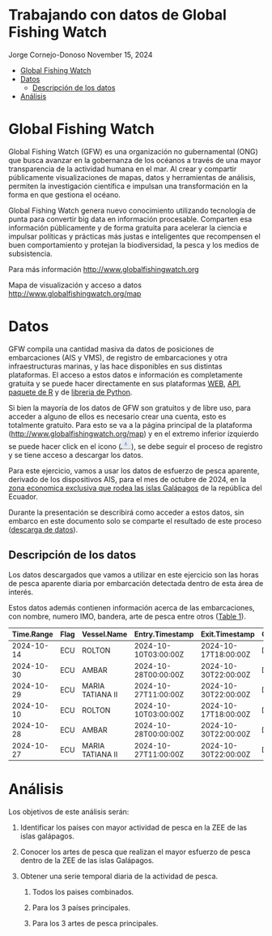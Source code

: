 # Trabajando con datos de Global Fishing Watch
Jorge Cornejo-Donoso
November 15, 2024

-   [Global Fishing Watch](#global-fishing-watch)
-   [Datos](#datos)
    -   [Descripción de los datos](#descripción-de-los-datos)
-   [Análisis](#análisis)

# Global Fishing Watch

Global Fishing Watch (GFW) es una organización no gubernamental (ONG)
que busca avanzar en la gobernanza de los océanos a través de una mayor
transparencia de la actividad humana en el mar. Al crear y compartir
públicamente visualizaciones de mapas, datos y herramientas de análisis,
permiten la investigación científica e impulsan una transformación en la
forma en que gestiona el océano.

Global Fishing Watch genera nuevo conocimiento utilizando tecnología de
punta para convertir big data en información procesable. Comparten esa
información públicamente y de forma gratuita para acelerar la ciencia e
impulsar políticas y prácticas más justas e inteligentes que recompensen
el buen comportamiento y protejan la biodiversidad, la pesca y los
medios de subsistencia.

Para más información http://www.globalfishingwatch.org

Mapa de visualización y acceso a datos
<http://www.globalfishingwatch.org/map>

# Datos

GFW compila una cantidad masiva da datos de posiciones de embarcaciones
(AIS y VMS), de registro de embarcaciones y otra infraestructuras
marinas, y las hace disponibles en sus distintas plataformas. El acceso
a estos datos e información es completamente gratuita y se puede hacer
directamente en sus plataformas
[WEB](http://www.globalfishingwatch.org/map),
[API](https://globalfishingwatch.org/es/nuestras-api/), [paquete de
R](https://github.com/GlobalFishingWatch/gfwr) y de [libreria de
Python](https://pypi.org/project/gfw/).

Si bien la mayoría de los datos de GFW son gratuitos y de libre uso,
para acceder a alguno de ellos es necesario crear una cuenta, esto es
totalmente gratuito. Para esto se va a la página principal de la
plataforma (<http://www.globalfishingwatch.org/map>) y en el extremo
inferior izquierdo se puede hacer click en el icono
([<img src="imagenes/registerIcon.png" width="20" height="22" />](https://gateway.api.globalfishingwatch.org/v3/auth?client=gfw&callback=https%3A%2F%2Fglobalfishingwatch.org%2Fmap%2Findex%3FcallbackUrlStorage%3Dtrue&locale=es&_gl=1*1cgh3pa*_gcl_au*MTI2MzYyNzc4OS4xNzI5NjE3OTg1*_ga*MTkzMzc2NTQwNy4xNzIxODQxMzU4*_ga_5W83X3EYGW*MTczMTY3MjkzOC4xMTMuMS4xNzMxNjczNzY3LjUwLjAuMTAxOTEzNjI4Mw..*_ga_M5J2ZHDZMV*MTczMTY3MjkzOC41My4xLjE3MzE2NzM4NDcuNjAuMC40MDQxOTg0OTQ.)),
se debe seguir el proceso de registro y se tiene acceso a descargar los
datos.

Para este ejercicio, vamos a usar los datos de esfuerzo de pesca
aparente, derivado de los dispositivos AIS, para el mes de octubre de
2024, en la [zona economica exclusiva que rodea las islas
Galápagos](https://globalfishingwatch.org/map/index?start=2024-08-12T00%3A00%3A00.000Z&end=2024-11-12T00%3A00%3A00.000Z&longitude=-87.53436510669711&latitude=-0.1438653714849388&zoom=5.3216383206620534&sbO=true&dvIn%5B0%5D%5Bid%5D=presence&dvIn%5B0%5D%5Bcfg%5D%5Bvis%5D=false&dvIn%5B1%5D%5Bid%5D=context-layer-eez&dvIn%5B1%5D%5Bcfg%5D%5Bvis%5D=true&dvIn%5B2%5D%5Bid%5D=vms&dvIn%5B2%5D%5Bcfg%5D%5Bvis%5D=false&dvIn%5B3%5D%5Bid%5D=ais&dvIn%5B3%5D%5Bcfg%5D%5Bvis%5D=true&tV=heatmap)
de la república del Ecuador.

Durante la presentación se describirá como acceder a estos datos, sin
embarco en este documento solo se comparte el resultado de este proceso
([descarga de
datos](https://drive.google.com/file/d/1I2qQ1kEcobrC7svPkXzICL3pEukLFv8F/view?usp=sharing)).

## Descripción de los datos

Los datos descargados que vamos a utilizar en este ejercicio son las
horas de pesca aparente diaria por embarcación detectada dentro de esta
área de interés.

Estos datos además contienen información acerca de las embarcaciones,
con nombre, numero IMO, bandera, arte de pesca entre otros
(<a href="#tbl-datos" class="quarto-xref">Table 1</a>).

<table class="do-not-create-environment cell">
<colgroup>
<col style="width: 5%" />
<col style="width: 2%" />
<col style="width: 8%" />
<col style="width: 10%" />
<col style="width: 10%" />
<col style="width: 9%" />
<col style="width: 6%" />
<col style="width: 5%" />
<col style="width: 2%" />
<col style="width: 4%" />
<col style="width: 12%" />
<col style="width: 11%" />
<col style="width: 11%" />
</colgroup>
<thead>
<tr class="header">
<th style="text-align: left;">Time.Range</th>
<th style="text-align: left;">Flag</th>
<th style="text-align: left;">Vessel.Name</th>
<th style="text-align: left;">Entry.Timestamp</th>
<th style="text-align: left;">Exit.Timestamp</th>
<th style="text-align: left;">Gear.Type</th>
<th style="text-align: left;">Vessel.Type</th>
<th style="text-align: right;">MMSI</th>
<th style="text-align: right;">IMO</th>
<th style="text-align: left;">CallSign</th>
<th style="text-align: left;">First.Transmission.Date</th>
<th style="text-align: left;">Last.Transmission.Date</th>
<th style="text-align: right;">Apparent.Fishing.Hours</th>
</tr>
</thead>
<tbody>
<tr class="odd">
<td style="text-align: left;">2024-10-14</td>
<td style="text-align: left;">ECU</td>
<td style="text-align: left;">ROLTON</td>
<td style="text-align: left;">2024-10-10T03:00:00Z</td>
<td style="text-align: left;">2024-10-17T18:00:00Z</td>
<td style="text-align: left;">DRIFTING_LONGLINES</td>
<td style="text-align: left;">FISHING</td>
<td style="text-align: right;">735060449</td>
<td style="text-align: right;">NA</td>
<td style="text-align: left;">HC6736</td>
<td style="text-align: left;">2024-04-11T22:56:07Z</td>
<td style="text-align: left;">2024-11-12T23:53:51Z</td>
<td style="text-align: right;">20.47</td>
</tr>
<tr class="even">
<td style="text-align: left;">2024-10-30</td>
<td style="text-align: left;">ECU</td>
<td style="text-align: left;">AMBAR</td>
<td style="text-align: left;">2024-10-28T00:00:00Z</td>
<td style="text-align: left;">2024-10-30T22:00:00Z</td>
<td style="text-align: left;">DRIFTING_LONGLINES</td>
<td style="text-align: left;">FISHING</td>
<td style="text-align: right;">735059903</td>
<td style="text-align: right;">NA</td>
<td style="text-align: left;">HC6330</td>
<td style="text-align: left;">2023-06-14T14:11:03Z</td>
<td style="text-align: left;">2024-11-12T21:57:40Z</td>
<td style="text-align: right;">23.42</td>
</tr>
<tr class="odd">
<td style="text-align: left;">2024-10-29</td>
<td style="text-align: left;">ECU</td>
<td style="text-align: left;">MARIA TATIANA II</td>
<td style="text-align: left;">2024-10-27T11:00:00Z</td>
<td style="text-align: left;">2024-10-30T22:00:00Z</td>
<td style="text-align: left;">DRIFTING_LONGLINES</td>
<td style="text-align: left;">FISHING</td>
<td style="text-align: right;">735057853</td>
<td style="text-align: right;">NA</td>
<td style="text-align: left;">HC4344</td>
<td style="text-align: left;">2021-11-02T20:20:01Z</td>
<td style="text-align: left;">2024-11-12T21:59:42Z</td>
<td style="text-align: right;">23.84</td>
</tr>
<tr class="even">
<td style="text-align: left;">2024-10-10</td>
<td style="text-align: left;">ECU</td>
<td style="text-align: left;">ROLTON</td>
<td style="text-align: left;">2024-10-10T03:00:00Z</td>
<td style="text-align: left;">2024-10-17T18:00:00Z</td>
<td style="text-align: left;">DRIFTING_LONGLINES</td>
<td style="text-align: left;">FISHING</td>
<td style="text-align: right;">735060449</td>
<td style="text-align: right;">NA</td>
<td style="text-align: left;">HC6736</td>
<td style="text-align: left;">2024-04-11T22:56:07Z</td>
<td style="text-align: left;">2024-11-12T23:53:51Z</td>
<td style="text-align: right;">15.88</td>
</tr>
<tr class="odd">
<td style="text-align: left;">2024-10-28</td>
<td style="text-align: left;">ECU</td>
<td style="text-align: left;">AMBAR</td>
<td style="text-align: left;">2024-10-28T00:00:00Z</td>
<td style="text-align: left;">2024-10-30T22:00:00Z</td>
<td style="text-align: left;">DRIFTING_LONGLINES</td>
<td style="text-align: left;">FISHING</td>
<td style="text-align: right;">735059903</td>
<td style="text-align: right;">NA</td>
<td style="text-align: left;">HC6330</td>
<td style="text-align: left;">2023-06-14T14:11:03Z</td>
<td style="text-align: left;">2024-11-12T21:57:40Z</td>
<td style="text-align: right;">20.70</td>
</tr>
<tr class="even">
<td style="text-align: left;">2024-10-27</td>
<td style="text-align: left;">ECU</td>
<td style="text-align: left;">MARIA TATIANA II</td>
<td style="text-align: left;">2024-10-27T11:00:00Z</td>
<td style="text-align: left;">2024-10-30T22:00:00Z</td>
<td style="text-align: left;">DRIFTING_LONGLINES</td>
<td style="text-align: left;">FISHING</td>
<td style="text-align: right;">735057853</td>
<td style="text-align: right;">NA</td>
<td style="text-align: left;">HC4344</td>
<td style="text-align: left;">2021-11-02T20:20:01Z</td>
<td style="text-align: left;">2024-11-12T21:59:42Z</td>
<td style="text-align: right;">10.94</td>
</tr>
</tbody>
</table>

# Análisis

Los objetivos de este análisis serán:

1.  Identificar los países con mayor actividad de pesca en la ZEE de las
    islas galápagos.

2.  Conocer los artes de pesca que realizan el mayor esfuerzo de pesca
    dentro de la ZEE de las islas Galápagos.

3.  Obtener una serie temporal diaria de la actividad de pesca.

    1.  Todos los paises combinados.

    2.  Para los 3 países principales.

    3.  Para los 3 artes de pesca principales.
